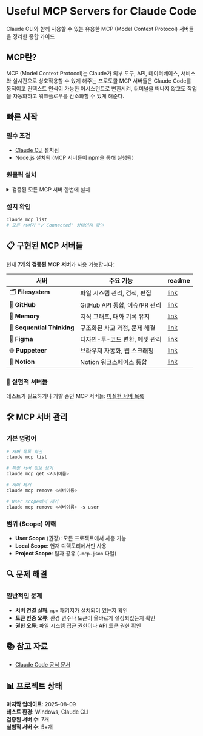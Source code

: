 # Useful MCP Servers for Claude Code

Claude CLI와 함께 사용할 수 있는 유용한 MCP (Model Context Protocol) 서버들을 정리한 종합 가이드

## MCP란?

MCP (Model Context Protocol)는 Claude가 외부 도구, API, 데이터베이스, 서비스와 실시간으로 상호작용할 수 있게 해주는 프로토콜 MCP 서버들은 Claude Code를 동적이고 컨텍스트 인식이 가능한 어시스턴트로 변환시켜, 터미널을 떠나지 않고도 작업을 자동화하고 워크플로우를 간소화할 수 있게 해준다.

## 빠른 시작

### 필수 조건
- [Claude CLI](https://claude.ai/code) 설치됨
- Node.js 설치됨 (MCP 서버들이 npm을 통해 실행됨)

### 원클릭 설치 

<details>
<summary> 검증된 모든 MCP 서버 한번에 설치</summary>

다음 명령어들로 검증된 MCP 서버들을 User Scope으로 설정할 수 있습니다:

```bash
# 1. 파일시스템 서버 (파일 읽기/쓰기)
claude mcp add filesystem --scope user npx @modelcontextprotocol/server-filesystem C:\

# 2. GitHub 서버 (리포지토리 관리) - 토큰 설정 필요
claude mcp add github --scope user npx @modelcontextprotocol/server-github

# 3. 메모리 서버 (대화 기록 유지)
claude mcp add memory --scope user npx @modelcontextprotocol/server-memory

# 4. 순차적 사고 서버 (복잡한 작업 분해)
claude mcp add sequential-thinking --scope user npx @modelcontextprotocol/server-sequential-thinking

# 5. Figma 서버 (디자인-투-코드 변환) - 토큰 설정 필요
claude mcp add figma-framelink --scope user "npx figma-developer-mcp --figma-api-key=YOUR_FIGMA_TOKEN --stdio"

# 6. Puppeteer 서버 (브라우저 자동화)
claude mcp add puppeteer-server --scope user npx @hisma/server-puppeteer

# 7. Notion 서버 (Notion 워크스페이스 통합) - 토큰 설정 필요
claude mcp add notion-server --scope user npx @notionhq/notion-mcp-server -e NOTION_TOKEN=YOUR_NOTION_TOKEN
```

**토큰이 필요한 서버들**: GitHub, Figma, Notion - 각 서버 문서에서 토큰 생성 방법 확인
</details>

### 설치 확인
```bash
claude mcp list
# 모든 서버가 "✓ Connected" 상태인지 확인
```

## 📋 구현된 MCP 서버들

현재 **7개의 검증된 MCP 서버**가 사용 가능합니다:

| 서버 | 주요 기능 | readme |
|------|----------|------|
| 🗂️ **Filesystem** | 파일 시스템 관리, 검색, 편집 | [link](docs/servers/filesystem.md) |
| 🐙 **GitHub** | GitHub API 통합, 이슈/PR 관리 | [link](docs/servers/github.md) |
| 🧠 **Memory** | 지식 그래프, 대화 기록 유지 | [link](docs/servers/memory.md) |
| 🤔 **Sequential Thinking** | 구조화된 사고 과정, 문제 해결 | [link](docs/servers/sequential-thinking.md) |
| 🎨 **Figma** | 디자인-투-코드 변환, 에셋 관리 | [link](docs/servers/figma.md) |
| 🌐 **Puppeteer** | 브라우저 자동화, 웹 스크래핑 | [link](docs/servers/puppeteer.md) |
| 📝 **Notion** | Notion 워크스페이스 통합 | [link](docs/servers/notion.md) |

### 🔄 실험적 서버들
테스트가 필요하거나 개발 중인 MCP 서버들: [미실현 서버 목록](docs/experimental-servers.md)



## 🛠 MCP 서버 관리

### 기본 명령어
```bash
# 서버 목록 확인
claude mcp list

# 특정 서버 정보 보기
claude mcp get <서버이름>

# 서버 제거
claude mcp remove <서버이름>

# User scope에서 제거
claude mcp remove <서버이름> -s user
```

### 범위 (Scope) 이해
- **User Scope** (권장): 모든 프로젝트에서 사용 가능
- **Local Scope**: 현재 디렉토리에서만 사용
- **Project Scope**: 팀과 공유 (`.mcp.json` 파일)

## 🔍 문제 해결

### 일반적인 문제
- **서버 연결 실패**: `npx` 패키지가 설치되어 있는지 확인
- **토큰 인증 오류**: 환경 변수나 토큰이 올바르게 설정되었는지 확인
- **권한 오류**: 파일 시스템 접근 권한이나 API 토큰 권한 확인


## 📚 참고 자료

- [Claude Code 공식 문서](https://docs.anthropic.com/en/docs/claude-code)


## 📊 프로젝트 상태

**마지막 업데이트**: 2025-08-09  
**테스트 환경**: Windows, Claude CLI  
**검증된 서버 수**: 7개  
**실험적 서버 수**: 5+개  
